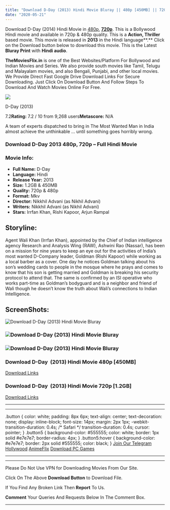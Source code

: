 ```yaml
---
title: "Download D-Day (2013) Hindi Movie Bluray || 480p [450MB] || 720p [1.2GB]"
date: "2020-05-21"
---
```


Download D-Day (2014) Hindi Movie in [480p](https://1moviesflix.com/480p-movies/), [**720p**](https://1moviesflix.com/720p-movies/). This is a Bollywood Hindi movie and available in 720p & 480p quality. This is a **Action, Thriller** based movie. This movie is released in **2013** in the Hindi language**.** Click on the Download button below to download this movie. This is the Latest **Bluray Print** with **Hindi audio**.

**TheMoviesFlix.in** is one of the Best Websites/Platform For Bollywood and Indian Movies and Series. We also provide south movies like Tamil, Telugu and Malayalam movies, and also Bengali, Punjabi, and other local movies. We Provide Direct Fast Google Drive Download Links For Secure Downloading. Just Click On Download Button And Follow Steps To Download And Watch Movies Online For Free.

[![](https://m.media-amazon.com/images/M/MV5BMTk4MDQzMjU3M15BMl5BanBnXkFtZTcwMDY1NzA4OQ@@._V1_SX300.jpg)](https://www.imdb.com/title/tt2385104/ "D-Day")

D-Day (2013)

7.2**Rating:** 7.2 / 10 from 9,268 users**Metascore:** N/A

A team of experts dispatched to bring in The Most Wanted Man in India almost achieve the unthinkable ... until something goes horribly wrong.

### Download D-Day 2013 480p, 720p – Full Hindi Movie

### Movie Info:

- **Full Name:** D-Day
- **Language:** Hindi
- **Release Year:** 2013
- **Size:** 1.2GB & 450MB
- **Quality:** 720p & 480p
- **Format:** Mkv
- **Director:** Nikkhil Advani (as Nikhil Advani)
- **Writers:** Nikkhil Advani (as Nikhil Advani)
- **Stars:** Irrfan Khan, Rishi Kapoor, Arjun Rampal

## Storyline:

Agent Wali Khan (Irrfan Khan), appointed by the Chief of Indian intelligence agency Research and Analysis Wing (RAW), Ashwini Rao (Nassar), has been on a mission for nine years to keep an eye out for the activities of India’s most wanted D-Company leader, Goldman (Rishi Kapoor) while working as a local barber as a cover. One day he notices Goldman talking about his son’s wedding cards to people in the mosque where he prays and comes to know that his son is getting married and Goldman is breaking his security protocol to attend that. The same is confirmed by an ISI operative who works part-time as Goldman’s bodyguard and is a neighbor and friend of Wali though he doesn’t know the truth about Wali’s connections to Indian Intelligence.

## ScreenShots:

![Download D-Day (2013) Hindi Movie Bluray](https://m.media-amazon.com/images/M/MV5BMTQyNDY3NTE3MV5BMl5BanBnXkFtZTcwNTQ1NzM4OQ@@._V1_QL50_SX1500_CR0,0,1500,999_AL_.jpg)

### ![Download D-Day (2013) Hindi Movie Bluray](https://imagetot.com/images/2020/04/30/bc841d700d5fb86ad1944f59afe2047e.jpg)

### ![Download D-Day (2013) Hindi Movie Bluray](https://m.media-amazon.com/images/M/MV5BMTM3NTgyNDI4NV5BMl5BanBnXkFtZTcwMzQ1NzM4OQ@@._V1_.jpg)

### Download D-Day  (2013) Hindi Movie 480p \[450MB\]

[Download Links](https://1moviesflix.com?a270777880=czc0ejZQT1o5R1JsK25MWUpFeFQybFJPRERXRVNjcDdJOXd5RUQzSWVsdURYRjVBbVdCRXdseDYzU254ZHplSWUyR2RCakdGcFplejlGZXh5a3JJV1BqNUk3a2UzWjc5NGIrOUxuekdzbzg9)

### Download D-Day  (2013) Hindi Movie 720p \[1.2GB\] 

[Download Links](https://1moviesflix.com?a270777880=czc0ejZQT1o5R1JsK25MWUpFeFQybFJPRERXRVNjcDdJOXd5RUQzSWVsdURYRjVBbVdCRXdseDYzU254ZHplSWNzQnVCUnR0Tk14MVBnbnNMSVFlalE3Q3oxL0NvRUZwamh2UVpzSjFycnM9)

* * *

* * *

.button { color: white; padding: 8px 6px; text-align: center; text-decoration: none; display: inline-block; font-size: 14px; margin: 2px 1px; -webkit-transition-duration: 0.4s; /\* Safari \*/ transition-duration: 0.4s; cursor: pointer; } .button5 { background-color: #555555; color: white; border: 1px solid #e7e7e7; border-radius: 4px; } .button5:hover { background-color: #e7e7e7; border: 2px solid #555555; color: black; } [Join Our Telegram](http://gdrivepro.xyz/join.php) [Hollywood](https://moviesverse.com/) [AnimeFlix](https://animeflix.in/) [Download PC Games](https://gamesflix.net/)  

* * *

* * *

  

Please Do Not Use VPN for Downloading Movies From Our Site.

Click On The Above **Download Button** to Download File.

If You Find Any Broken Link Then **Report** To Us.

**Comment** Your Queries And Requests Below In The Comment Box.

* * *
